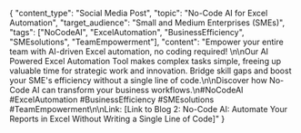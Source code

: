 {
  "content_type": "Social Media Post",
  "topic": "No-Code AI for Excel Automation",
  "target_audience": "Small and Medium Enterprises (SMEs)",
  "tags": ["NoCodeAI", "ExcelAutomation", "BusinessEfficiency", "SMEsolutions", "TeamEmpowerment"],
  "content": "Empower your entire team with AI-driven Excel automation, no coding required! \n\nOur AI Powered Excel Automation Tool makes complex tasks simple, freeing up valuable time for strategic work and innovation. Bridge skill gaps and boost your SME's efficiency without a single line of code.\n\nDiscover how No-Code AI can transform your business workflows.\n#NoCodeAI #ExcelAutomation #BusinessEfficiency #SMEsolutions #TeamEmpowerment\n\nLink: [Link to Blog 2: No-Code AI: Automate Your Reports in Excel Without Writing a Single Line of Code]"
}